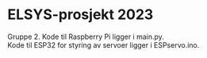 # ELSYS-prosjekt 2023

Gruppe 2.
Kode til Raspberry Pi ligger i main.py.     
Kode til ESP32 for styring av servoer ligger i ESPservo.ino.
